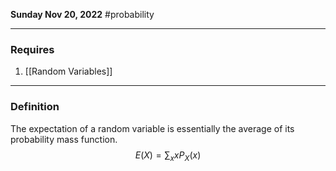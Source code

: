 **Sunday Nov 20, 2022** #probability 

---

### Requires

1. [[Random Variables]]

---

### Definition

The expectation of a random variable is essentially the average of its probability mass function. 
$$
E(X) = \sum_{x} x P_{X}(x)
$$